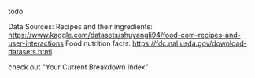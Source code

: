 todo


Data Sources:
Recipes and their ingredients: https://www.kaggle.com/datasets/shuyangli94/food-com-recipes-and-user-interactions
Food nutrition facts: https://fdc.nal.usda.gov/download-datasets.html

check out "Your Current Breakdown Index"